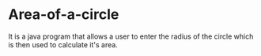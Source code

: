 # Area-of-a-circle
It is a java program that allows a user to enter the radius of the circle which is then used to calculate  it's area.
